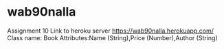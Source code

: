 # wab90nalla
Assignment 10
Link to heroku server https://wab90nalla.herokuapp.com/
Class name: Book Attributes:Name (String),Price (Number),Author (String)